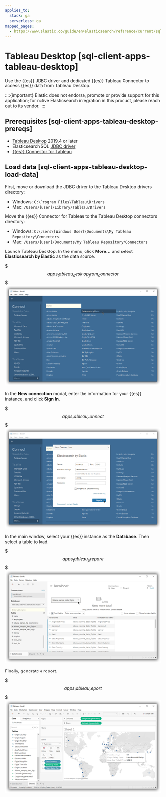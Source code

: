 ```yaml
---
applies_to:
  stack: ga
  serverless: ga
mapped_pages:
  - https://www.elastic.co/guide/en/elasticsearch/reference/current/sql-client-apps-tableau-desktop.html
---
```


# Tableau Desktop [sql-client-apps-tableau-desktop]

Use the {{es}} JDBC driver and dedicated {{es}} Tableau Connector to access {{es}} data from Tableau Desktop.

::::{important}
Elastic does not endorse, promote or provide support for this application; for native Elasticsearch integration in this product, please reach out to its vendor.
::::


## Prerequisites [sql-client-apps-tableau-desktop-prereqs]

* [Tableau Desktop](https://www.tableau.com/products/desktop) 2019.4 or later
* Elasticsearch SQL [JDBC driver](sql-jdbc.md)
* [{{es}} Connector for Tableau](https://www.elastic.co/downloads/tableau-connector)


## Load data [sql-client-apps-tableau-desktop-load-data]

First, move or download the JDBC driver to the Tableau Desktop drivers directory:

* Windows: `C:\Program Files\Tableau\Drivers`
* Mac: `/Users/[user]/Library/Tableau/Drivers`

Move the {{es}} Connector for Tableau to the Tableau Desktop connectors directory:

* Windows: `C:\Users\[Windows User]\Documents\My Tableau Repository\Connectors`
* Mac: `/Users/[user]/Documents/My Tableau Repository/Connectors`

Launch Tableau Desktop. In the menu, click **More…​** and select **Elasticsearch by Elastic** as the data source.

$$$apps_tableau_desktop_from_connector$$$
![Select Elasticsearch by Elastic as the data source](/explore-analyze/images/elasticsearch-reference-apps_tableau_desktop_from_connector.png "")

In the **New connection** modal, enter the information for your {{es}} instance, and click **Sign In**.

$$$apps_tableau_connect$$$
![Sign in](/explore-analyze/images/elasticsearch-reference-apps_tableau_desktop_connect.png "")

In the main window, select your {{es}} instance as the **Database**. Then select a table to load.

$$$apps_tableau_prepare$$$
![Select a table to load](/explore-analyze/images/elasticsearch-reference-apps_tableau_desktop_prepare.png "")

Finally, generate a report.

$$$apps_tableau_report$$$
![Generate a report](/explore-analyze/images/elasticsearch-reference-apps_tableau_desktop_report.png "")
